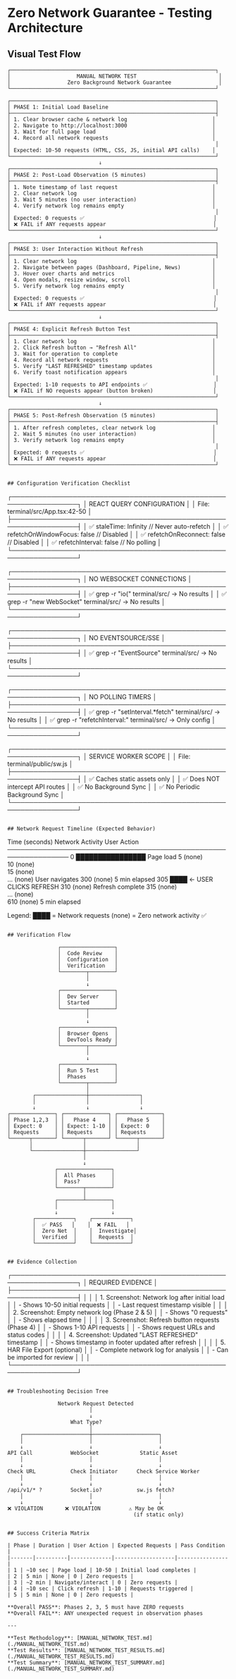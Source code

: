 # Zero Network Guarantee - Testing Architecture

## Visual Test Flow

```
┌─────────────────────────────────────────────────────────────────┐
│                     MANUAL NETWORK TEST                          │
│                  Zero Background Network Guarantee               │
└─────────────────────────────────────────────────────────────────┘

┌─────────────────────────────────────────────────────────────────┐
│ PHASE 1: Initial Load Baseline                                  │
├─────────────────────────────────────────────────────────────────┤
│ 1. Clear browser cache & network log                           │
│ 2. Navigate to http://localhost:3000                           │
│ 3. Wait for full page load                                     │
│ 4. Record all network requests                                 │
│                                                                 │
│ Expected: 10-50 requests (HTML, CSS, JS, initial API calls)    │
└─────────────────────────────────────────────────────────────────┘
                             ↓
┌─────────────────────────────────────────────────────────────────┐
│ PHASE 2: Post-Load Observation (5 minutes)                      │
├─────────────────────────────────────────────────────────────────┤
│ 1. Note timestamp of last request                              │
│ 2. Clear network log                                           │
│ 3. Wait 5 minutes (no user interaction)                        │
│ 4. Verify network log remains empty                            │
│                                                                 │
│ Expected: 0 requests ✅                                         │
│ ❌ FAIL if ANY requests appear                                  │
└─────────────────────────────────────────────────────────────────┘
                             ↓
┌─────────────────────────────────────────────────────────────────┐
│ PHASE 3: User Interaction Without Refresh                       │
├─────────────────────────────────────────────────────────────────┤
│ 1. Clear network log                                           │
│ 2. Navigate between pages (Dashboard, Pipeline, News)          │
│ 3. Hover over charts and metrics                               │
│ 4. Open modals, resize window, scroll                          │
│ 5. Verify network log remains empty                            │
│                                                                 │
│ Expected: 0 requests ✅                                         │
│ ❌ FAIL if ANY requests appear                                  │
└─────────────────────────────────────────────────────────────────┘
                             ↓
┌─────────────────────────────────────────────────────────────────┐
│ PHASE 4: Explicit Refresh Button Test                           │
├─────────────────────────────────────────────────────────────────┤
│ 1. Clear network log                                           │
│ 2. Click Refresh button → "Refresh All"                        │
│ 3. Wait for operation to complete                              │
│ 4. Record all network requests                                 │
│ 5. Verify "LAST REFRESHED" timestamp updates                   │
│ 6. Verify toast notification appears                           │
│                                                                 │
│ Expected: 1-10 requests to API endpoints ✅                     │
│ ❌ FAIL if NO requests appear (button broken)                   │
└─────────────────────────────────────────────────────────────────┘
                             ↓
┌─────────────────────────────────────────────────────────────────┐
│ PHASE 5: Post-Refresh Observation (5 minutes)                   │
├─────────────────────────────────────────────────────────────────┤
│ 1. After refresh completes, clear network log                  │
│ 2. Wait 5 minutes (no user interaction)                        │
│ 3. Verify network log remains empty                            │
│                                                                 │
│ Expected: 0 requests ✅                                         │
│ ❌ FAIL if ANY requests appear                                  │
└─────────────────────────────────────────────────────────────────┘


## Configuration Verification Checklist

```
┌─────────────────────────────────────────────────────────────────┐
│ REACT QUERY CONFIGURATION                                        │
│ File: terminal/src/App.tsx:42-50                                │
├─────────────────────────────────────────────────────────────────┤
│ ✅ staleTime: Infinity           // Never auto-refetch          │
│ ✅ refetchOnWindowFocus: false   // Disabled                    │
│ ✅ refetchOnReconnect: false     // Disabled                    │
│ ✅ refetchInterval: false         // No polling                 │
└─────────────────────────────────────────────────────────────────┘

┌─────────────────────────────────────────────────────────────────┐
│ NO WEBSOCKET CONNECTIONS                                         │
├─────────────────────────────────────────────────────────────────┤
│ ✅ grep -r "io(" terminal/src/           → No results           │
│ ✅ grep -r "new WebSocket" terminal/src/ → No results           │
└─────────────────────────────────────────────────────────────────┘

┌─────────────────────────────────────────────────────────────────┐
│ NO EVENTSOURCE/SSE                                               │
├─────────────────────────────────────────────────────────────────┤
│ ✅ grep -r "EventSource" terminal/src/ → No results             │
└─────────────────────────────────────────────────────────────────┘

┌─────────────────────────────────────────────────────────────────┐
│ NO POLLING TIMERS                                                │
├─────────────────────────────────────────────────────────────────┤
│ ✅ grep -r "setInterval.*fetch" terminal/src/ → No results      │
│ ✅ grep -r "refetchInterval:" terminal/src/ → Only config       │
└─────────────────────────────────────────────────────────────────┘

┌─────────────────────────────────────────────────────────────────┐
│ SERVICE WORKER SCOPE                                             │
│ File: terminal/public/sw.js                                     │
├─────────────────────────────────────────────────────────────────┤
│ ✅ Caches static assets only                                    │
│ ✅ Does NOT intercept API routes                                │
│ ✅ No Background Sync                                           │
│ ✅ No Periodic Background Sync                                  │
└─────────────────────────────────────────────────────────────────┘
```

## Network Request Timeline (Expected Behavior)

```
Time (seconds)  Network Activity         User Action
────────────────────────────────────────────────────────────────
0               ████████████████         Page load
5               (none)                   
10              (none)                   
15              (none)                   
...             (none)                   User navigates
300             (none)                   5 min elapsed
305             ████                     ← USER CLICKS REFRESH
310             (none)                   Refresh complete
315             (none)                   
...             (none)                   
610             (none)                   5 min elapsed
                                         
Legend:
████ = Network requests
(none) = Zero network activity ✅
```

## Verification Flow

```
                    ┌─────────────────┐
                    │  Code Review    │
                    │  Configuration  │
                    │  Verification   │
                    └────────┬────────┘
                             │
                             ↓
                    ┌─────────────────┐
                    │  Dev Server     │
                    │  Started        │
                    └────────┬────────┘
                             │
                             ↓
                    ┌─────────────────┐
                    │  Browser Opens  │
                    │  DevTools Ready │
                    └────────┬────────┘
                             │
                             ↓
                    ┌─────────────────┐
                    │  Run 5 Test     │
                    │  Phases         │
                    └────────┬────────┘
                             │
            ┌────────────────┼────────────────┐
            │                │                │
            ↓                ↓                ↓
    ┌──────────────┐ ┌──────────────┐ ┌──────────────┐
    │ Phase 1,2,3  │ │   Phase 4    │ │   Phase 5    │
    │ Expect: 0    │ │ Expect: 1-10 │ │ Expect: 0    │
    │ Requests     │ │ Requests     │ │ Requests     │
    └──────┬───────┘ └──────┬───────┘ └──────┬───────┘
           │                │                │
           └────────────────┼────────────────┘
                            │
                            ↓
                   ┌─────────────────┐
                   │  All Phases     │
                   │  Pass?          │
                   └────────┬────────┘
                            │
                   ┌────────┴────────┐
                   │                 │
                   ↓                 ↓
            ┌────────────┐    ┌────────────┐
            │  ✅ PASS   │    │  ❌ FAIL   │
            │  Zero Net  │    │  Investigate│
            │  Verified  │    │  Requests  │
            └────────────┘    └────────────┘
```

## Evidence Collection

```
┌─────────────────────────────────────────────────────────────────┐
│ REQUIRED EVIDENCE                                                │
├─────────────────────────────────────────────────────────────────┤
│                                                                  │
│ 1. Screenshot: Network log after initial load                   │
│    - Shows 10-50 initial requests                               │
│    - Last request timestamp visible                             │
│                                                                  │
│ 2. Screenshot: Empty network log (Phase 2 & 5)                  │
│    - Shows "0 requests"                                         │
│    - Shows elapsed time                                         │
│                                                                  │
│ 3. Screenshot: Refresh button requests (Phase 4)                │
│    - Shows 1-10 API requests                                    │
│    - Shows request URLs and status codes                        │
│                                                                  │
│ 4. Screenshot: Updated "LAST REFRESHED" timestamp               │
│    - Shows timestamp in footer updated after refresh            │
│                                                                  │
│ 5. HAR File Export (optional)                                   │
│    - Complete network log for analysis                          │
│    - Can be imported for review                                 │
│                                                                  │
└─────────────────────────────────────────────────────────────────┘
```

## Troubleshooting Decision Tree

```
                    Network Request Detected
                              │
                              ↓
                        What Type?
                              │
        ┌─────────────────────┼─────────────────────┐
        │                     │                     │
        ↓                     ↓                     ↓
    API Call            WebSocket             Static Asset
        │                     │                     │
        ↓                     ↓                     ↓
    Check URL           Check Initiator      Check Service Worker
        │                     │                     │
        ↓                     ↓                     ↓
    /api/v1/* ?         Socket.io?           sw.js fetch?
        │                     │                     │
        ↓                     ↓                     ↓
    ❌ VIOLATION       ❌ VIOLATION         ⚠️ May be OK
                                            (if static only)
```

## Success Criteria Matrix

| Phase | Duration | User Action | Expected Requests | Pass Condition |
|-------|----------|-------------|-------------------|----------------|
| 1 | ~10 sec | Page load | 10-50 | Initial load completes |
| 2 | 5 min | None | 0 | Zero requests |
| 3 | ~2 min | Navigate/interact | 0 | Zero requests |
| 4 | ~10 sec | Click refresh | 1-10 | Requests triggered |
| 5 | 5 min | None | 0 | Zero requests |

**Overall PASS**: Phases 2, 3, 5 must have ZERO requests
**Overall FAIL**: ANY unexpected request in observation phases

---

**Test Methodology**: [MANUAL_NETWORK_TEST.md](./MANUAL_NETWORK_TEST.md)  
**Test Results**: [MANUAL_NETWORK_TEST_RESULTS.md](./MANUAL_NETWORK_TEST_RESULTS.md)  
**Test Summary**: [MANUAL_NETWORK_TEST_SUMMARY.md](./MANUAL_NETWORK_TEST_SUMMARY.md)
